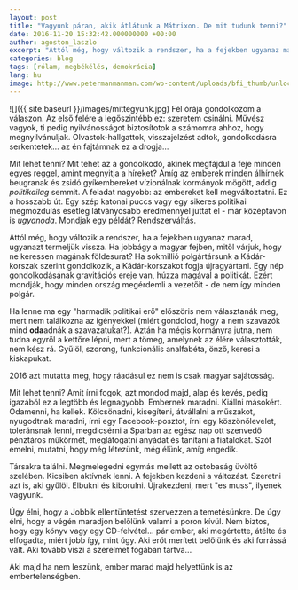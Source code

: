 ```yaml
---
layout: post
title: "Vagyunk páran, akik átlátunk a Mátrixon. De mit tudunk tenni?"
date: 2016-11-20 15:32:42.000000000 +00:00
author: agoston_laszlo
excerpt: "Attól még, hogy változik a rendszer, ha a fejekben ugyanaz marad, ugyanazt termeljük vissza. Ha jobbágy a magyar fejben, mitől várjuk, hogy ne keressen magának földesurat?"
categories: blog
tags: [rólam, megbékélés, demokrácia]
lang: hu
image: http://www.petermanmanman.com/wp-content/uploads/bfi_thumb/unlock-mind-2zyyrmdrz8b24kb9ucgx6y.jpg
---
```


![]({{ site.baseurl }}/images/mittegyunk.jpg)
Fél órája gondolkozom a válaszon. Az első felére a legőszintébb ez: szeretem csinálni. Művész vagyok, ti pedig nyilvánosságot biztosítotok a számomra ahhoz, hogy megnyilvánuljak. Olvastok-hallgattok, visszajelzést adtok, gondolkodásra serkentetek... az én fajtámnak ez a drogja...

Mit lehet tenni? Mit tehet az a gondolkodó, akinek megfájdul a feje minden egyes reggel, amint megnyitja a híreket? Amíg az emberek minden álhírnek beugranak és zsidó gyíkembereket vízionálnak kormányok mögött, addig _politikailag_ semmit. A feladat nagyobb: az embereket kell megváltoztatni. Ez a hosszabb út. Egy szép katonai puccs vagy egy sikeres politikai megmozdulás esetleg látványosabb eredménnyel juttat el - már középtávon is *ugyanoda*. Mondjak egy példát? Rendszerváltás.

Attól még, hogy változik a rendszer, ha a fejekben ugyanaz marad, ugyanazt termeljük vissza. Ha jobbágy a magyar fejben, mitől várjuk, hogy ne keressen magának földesurat? Ha sokmillió polgártársunk a Kádár-korszak szerint gondolkozik, a Kádár-korszakot fogja újragyártani. Egy nép gondolkodásának gravitációs ereje van, húzza magával a politikát. Ezért mondják, hogy minden ország megérdemli a vezetőit - de nem így minden polgár.

Ha lenne ma egy "harmadik politikai erő" előszöris nem választanák meg, mert nem találkozna az igényekkel (miért gondolod, hogy a nem szavazók mind **oda**adnák a szavazatukat?). Aztán ha mégis kormányra jutna, nem tudna egyről a kettőre lépni, mert a tömeg, amelynek az élére választották, nem kész rá. Gyűlöl, szorong, funkcionális analfabéta, önző, keresi a kiskapukat.

2016 azt mutatta meg, hogy ráadásul ez nem is csak magyar sajátosság. 

Mit lehet tenni? Amit írni fogok, azt mondod majd, alap és kevés, pedig igazából ez a legtöbb és legnagyobb. Embernek maradni. Kiállni másokért. Odamenni, ha kellek. Kölcsönadni, kisegíteni, átvállalni a műszakot, nyugodtnak maradni, írni egy Facebook-posztot, írni egy köszönőlevelet, toleránsnak lenni, megdicsérni a Sparban az egész nap ott szenvedő pénztáros műkörmét, meglátogatni anyádat és tanítani a fiatalokat. Szót emelni, mutatni, hogy még létezünk, még élünk, amíg engedik.

Társakra találni. Megmelegedni egymás mellett az ostobaság üvöltő szelében. Kicsiben aktívnak lenni. A fejekben kezdeni a változást. Szeretni azt is, aki gyűlöl. Elbukni és kiborulni. Újrakezdeni, mert "es muss", ilyenek vagyunk.

Úgy élni, hogy a Jobbik ellentüntetést szervezzen a temetésünkre. De úgy élni, hogy a végén maradjon belőlünk valami a poron kívül. Nem biztos, hogy egy könyv vagy egy CD-felvétel... pár ember, aki megértette, átélte és elfogadta, miért jobb így, mint úgy. Aki erőt merített belőlünk és aki forrássá vált. Aki tovább viszi a szerelmet fogában tartva...

Aki majd ha nem leszünk, ember marad majd helyettünk is az embertelenségben.
